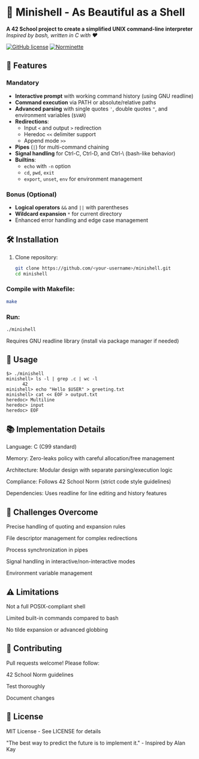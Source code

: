 # 🐚 Minishell - As Beautiful as a Shell

**A 42 School project to create a simplified UNIX command-line interpreter**  
*Inspired by bash, written in C with ❤️*

[![GitHub license](https://img.shields.io/badge/license-MIT-blue.svg)](LICENSE)
[![Norminette](https://img.shields.io/badge/code%20style-42_Norminette-green.svg)](https://github.com/42School/norminette)

## 🌟 Features

### Mandatory
- **Interactive prompt** with working command history (using GNU readline)
- **Command execution** via PATH or absolute/relative paths
- **Advanced parsing** with single quotes `'`, double quotes `"`, and environment variables (`$VAR`)
- **Redirections**:
  - Input `<` and output `>` redirection
  - Heredoc `<<` delimiter support
  - Append mode `>>`
- **Pipes** (`|`) for multi-command chaining
- **Signal handling** for Ctrl-C, Ctrl-D, and Ctrl-\ (bash-like behavior)
- **Builtins**:
  - `echo` with `-n` option
  - `cd`, `pwd`, `exit`
  - `export`, `unset`, `env` for environment management

### Bonus (Optional)
- **Logical operators** `&&` and `||` with parentheses
- **Wildcard expansion** `*` for current directory
- Enhanced error handling and edge case management

## 🛠️ Installation

1. Clone repository:
   ```bash
   git clone https://github.com/<your-username>/minishell.git
   cd minishell
   
### Compile with Makefile:

```bash
make
```
### Run:

```bash
./minishell
```
Requires GNU readline library (install via package manager if needed)

## 🚀 Usage
```
$> ./minishell
minishell> ls -l | grep .c | wc -l
      42
minishell> echo "Hello $USER" > greeting.txt
minishell> cat << EOF > output.txt
heredoc> Multiline
heredoc> input
heredoc> EOF
```
## 📚 Implementation Details
Language: C (C99 standard)

Memory: Zero-leaks policy with careful allocation/free management

Architecture: Modular design with separate parsing/execution logic

Compliance: Follows 42 School Norm (strict code style guidelines)

Dependencies: Uses readline for line editing and history features

## 🧠 Challenges Overcome
Precise handling of quoting and expansion rules

File descriptor management for complex redirections

Process synchronization in pipes

Signal handling in interactive/non-interactive modes

Environment variable management

## ⚠️ Limitations
Not a full POSIX-compliant shell

Limited built-in commands compared to bash

No tilde expansion or advanced globbing

## 🤝 Contributing
Pull requests welcome! Please follow:

42 School Norm guidelines

Test thoroughly

Document changes

## 📜 License
MIT License - See LICENSE for details

"The best way to predict the future is to implement it." - Inspired by Alan Kay
